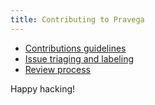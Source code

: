 ```yaml
---
title: Contributing to Pravega
---
```


<!--
Copyright Pravega Authors.

Licensed under the Apache License, Version 2.0 (the "License");
you may not use this file except in compliance with the License.
You may obtain a copy of the License at

    http://www.apache.org/licenses/LICENSE-2.0

Unless required by applicable law or agreed to in writing, software
distributed under the License is distributed on an "AS IS" BASIS,
WITHOUT WARRANTIES OR CONDITIONS OF ANY KIND, either express or implied.
See the License for the specific language governing permissions and
limitations under the License.
-->

* [Contributions guidelines](https://github.com/pravega/pravega/wiki/Contributing)
* [Issue triaging and labeling](https://github.com/pravega/pravega/wiki/Issues-Triaging-and-Labeling)
* [Review process](https://github.com/pravega/pravega/wiki/Pull-Request-and-Reviews)

Happy hacking!
